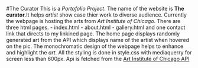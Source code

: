 #The Curator
    This is a *Portofolio Project*.
    The name of the website is **The curator**.It helps *artist* show case thier work to diverse audience.
    Currently the webpage is hosting the arts from *Art Institute of Chicago*.
    There are three html pages.
    - index.html
    - about.html
    - gallery.html
    and one contact link that directs to my linkined page.
    The home page displays randomly generated art from the API which displays name of the artist when hovered on the pic.
    The monochromatic design of the webpage helps to enhance and highlight the *art*.
    All the styling is done in style.css with mediaquerry for screen less than 600px.
    Api is fetched from the [Art Institute of Chicago API](https://api.artic.edu/api/v1/artworks)

